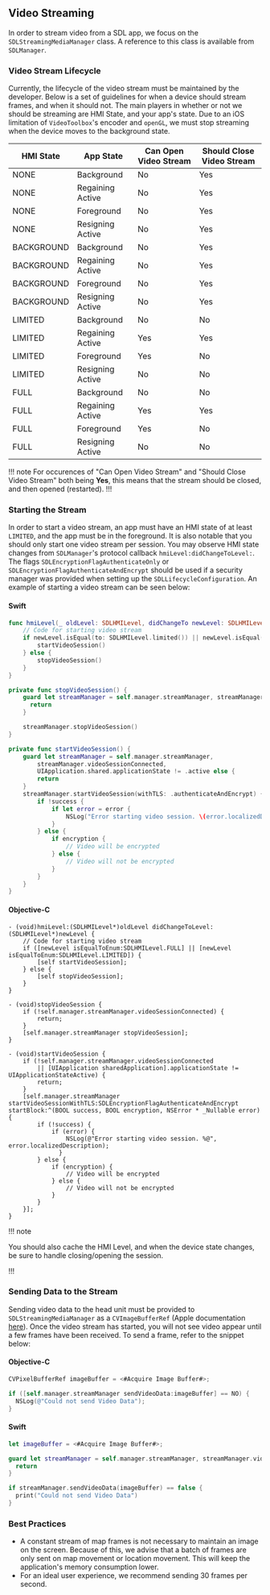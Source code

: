 ## Video Streaming
In order to stream video from a SDL app, we focus on the `SDLStreamingMediaManager` class. A reference to this class is available from `SDLManager`.

### Video Stream Lifecycle
Currently, the lifecycle of the video stream must be maintained by the developer. Below is a set of guidelines for when a device should stream frames, and when it should not. The main players in whether or not we should be streaming are HMI State, and your app's state. Due to an iOS limitation of `VideoToolbox`'s encoder and `openGL`, we must stop streaming when the device moves to the background state. 

HMI State   | App State         | Can Open Video Stream | Should Close Video Stream
------------|-------------------|-----------------------|--------------------------
NONE        | Background        | No                    | Yes
NONE        | Regaining Active  | No                    | Yes
NONE        | Foreground        | No                    | Yes
NONE        | Resigning Active  | No                    | Yes
BACKGROUND  | Background        | No                    | Yes
BACKGROUND  | Regaining Active  | No                    | Yes
BACKGROUND  | Foreground        | No                    | Yes
BACKGROUND  | Resigning Active  | No                    | Yes
LIMITED     | Background        | No                    | No
LIMITED     | Regaining Active  | Yes                   | Yes
LIMITED     | Foreground        | Yes                   | No
LIMITED     | Resigning Active  | No                    | No
FULL        | Background        | No                    | No
FULL        | Regaining Active  | Yes                   | Yes
FULL        | Foreground        | Yes                   | No
FULL        | Resigning Active  | No                    | No

!!! note
For occurences of "Can Open Video Stream" and "Should Close Video Stream" both being **Yes**, this means that the stream should be closed, and then opened (restarted).
!!!

### Starting the Stream
In order to start a video stream, an app must have an HMI state of at least `LIMITED`, and the app must be in the foreground. It is also notable that you should only start one video stream per session. You may observe HMI state changes from `SDLManager`'s protocol callback `hmiLevel:didChangeToLevel:`. The flags `SDLEncryptionFlagAuthenticateOnly` or `SDLEncryptionFlagAuthenticateAndEncrypt` should be used if a security manager was provided when setting up the `SDLLifecycleConfiguration`. An example of starting a video stream can be seen below:


#### Swift
```swift
func hmiLevel(_ oldLevel: SDLHMILevel, didChangeTo newLevel: SDLHMILevel) {
    // Code for starting video stream
    if newLevel.isEqual(to: SDLHMILevel.limited()) || newLevel.isEqual(to: SDLHMILevel.full()) {
        startVideoSession()
    } else {
        stopVideoSession()
    }
}

private func stopVideoSession() {
    guard let streamManager = self.manager.streamManager, streamManager.videoSessionConnected else {
      return
    }

    streamManager.stopVideoSession()
}

private func startVideoSession() {
    guard let streamManager = self.manager.streamManager,
        streamManager.videoSessionConnected,
        UIApplication.shared.applicationState != .active else {
        return
    }
    streamManager.startVideoSession(withTLS: .authenticateAndEncrypt) { (success, encryption, error) in
        if !success {
            if let error = error {
                NSLog("Error starting video session. \(error.localizedDescription)")
            }
        } else {
            if encryption {
                // Video will be encrypted
            } else {
                // Video will not be encrypted
            }
        }
    }
}
```

#### Objective-C
```objc
- (void)hmiLevel:(SDLHMILevel*)oldLevel didChangeToLevel:(SDLHMILevel*)newLevel {
    // Code for starting video stream
    if ([newLevel isEqualToEnum:SDLHMILevel.FULL] || [newLevel isEqualToEnum:SDLHMILevel.LIMITED]) {
        [self startVideoSession];
    } else {
        [self stopVideoSession];
    }
}

- (void)stopVideoSession {
    if (!self.manager.streamManager.videoSessionConnected) {
        return;
    }
    [self.manager.streamManager stopVideoSession];
}

- (void)startVideoSession {
    if (!self.manager.streamManager.videoSessionConnected
        || [UIApplication sharedApplication].applicationState != UIApplicationStateActive) {
        return;
    }
    [self.manager.streamManager startVideoSessionWithTLS:SDLEncryptionFlagAuthenticateAndEncrypt startBlock:^(BOOL success, BOOL encryption, NSError * _Nullable error) {
        if (!success) {
            if (error) {
                NSLog(@"Error starting video session. %@", error.localizedDescription);
              }
        } else {
            if (encryption) {
                // Video will be encrypted
            } else {
                // Video will not be encrypted
            }
        }
    }];
}
```

!!! note

You should also cache the HMI Level, and when the device state changes, be sure to handle closing/opening the session.

!!!

### Sending Data to the Stream
Sending video data to the head unit must be provided to `SDLStreamingMediaManager` as a `CVImageBufferRef` (Apple documentation [here](https://developer.apple.com/library/mac/documentation/QuartzCore/Reference/CVImageBufferRef/)). Once the video stream has started, you will not see video appear until a few frames have been received. To send a frame, refer to the snippet below:

#### Objective-C
```objective-c
CVPixelBufferRef imageBuffer = <#Acquire Image Buffer#>;

if ([self.manager.streamManager sendVideoData:imageBuffer] == NO) {
  NSLog(@"Could not send Video Data");
}
```

#### Swift
```swift
let imageBuffer = <#Acquire Image Buffer#>;

guard let streamManager = self.manager.streamManager, streamManager.videoSessionConnected else {
  return
}

if streamManager.sendVideoData(imageBuffer) == false {
  print("Could not send Video Data")
}
```

### Best Practices
* A constant stream of map frames is not necessary to maintain an image on the screen. Because of this, we advise that a batch of frames are only sent on map movement or location movement. This will keep the application's memory consumption lower.
* For an ideal user experience, we recommend sending 30 frames per second.
